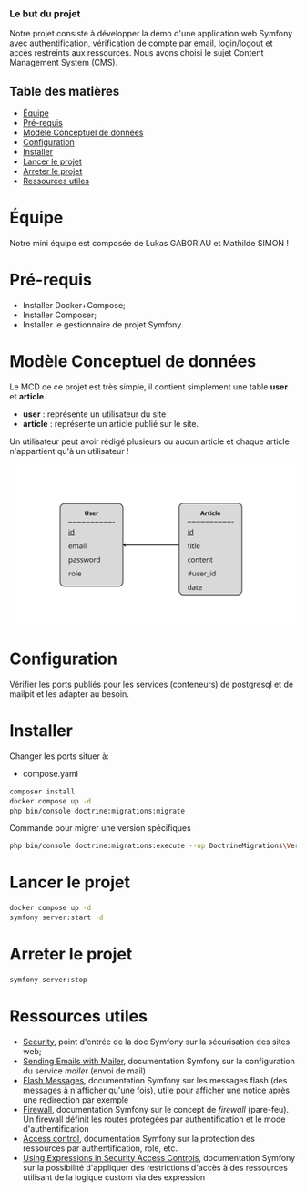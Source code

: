 ### Le but du projet

Notre projet consiste à développer la démo d'une application web Symfony avec authentification, vérification de compte par email, login/logout et accès restreints aux ressources. Nous avons choisi le sujet Content Management System (CMS).

## Table des matières
- [Équipe](#équipe)
- [Pré-requis](#pré-requis)
- [Modèle Conceptuel de données](#modèle-conceptuel-de-données)
- [Configuration](#configuration)
- [Installer](#installer)
- [Lancer le projet](#lancer-le-projet)
- [Arreter le projet](#arreter-le-projet)
- [Ressources utiles](#ressources-utiles)

# Équipe

Notre mini équipe est composée de Lukas GABORIAU et Mathilde SIMON !

# Pré-requis

- Installer Docker+Compose;
- Installer Composer;
- Installer le gestionnaire de projet Symfony.

# Modèle Conceptuel de données
Le MCD de ce projet est très simple, il contient simplement une table **user** et **article**.
- **user** : représente un utilisateur du site
- **article** : représente un article publié sur le site.

Un utilisateur peut avoir rédigé plusieurs ou aucun article et chaque article n'appartient qu'à un utilisateur !

![Schéma MCD](assets/mcd.svg)

# Configuration

Vérifier les ports publiés pour les services (conteneurs) de postgresql et de mailpit et les adapter au besoin.

# Installer

Changer les ports situer à:
- compose.yaml

~~~bash
composer install
docker compose up -d
php bin/console doctrine:migrations:migrate
~~~

Commande pour migrer une version spécifiques
~~~bash
php bin/console doctrine:migrations:execute --up DoctrineMigrations\Version20250424162117
~~~

# Lancer le projet

~~~bash
docker compose up -d
symfony server:start -d
~~~

# Arreter le projet

~~~bash
symfony server:stop
~~~

# Ressources utiles

- [Security](https://symfony.com/doc/current/security.html), point d'entrée de la doc Symfony sur la sécurisation des sites web;
- [Sending Emails with Mailer]( https://symfony.com/doc/current/mailer.html), documentation Symfony sur la configuration du service *mailer* (envoi de mail)
- [Flash Messages](https://symfony.com/doc/current/session.html#flash-messages), documentation Symfony sur les messages flash (des messages à n'afficher qu'une fois), utile pour afficher une notice après une redirection par exemple
- [Firewall](https://symfony.com/doc/current/security.html#the-firewall), documentation Symfony sur le concept de *firewall* (pare-feu). Un firewall définit les routes protégées par authentification et le mode d'authentification
- [Access control](https://symfony.com/doc/current/security.html#access-control-authorization), documentation Symfony sur la protection des ressources par authentification, role, etc.
- [Using Expressions in Security Access Controls](https://symfony.com/doc/current/security/expressions.html), documentation Symfony sur la possibilité d'appliquer des restrictions d'accès à des ressources utilisant de la logique custom via des expression